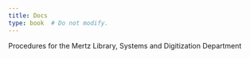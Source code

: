 ```yaml
---
title: Docs
type: book  # Do not modify.
---
```


Procedures for the Mertz Library, Systems and Digitization Department
